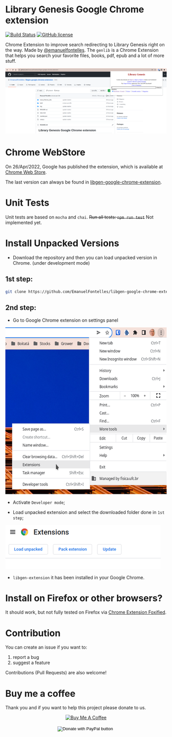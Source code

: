 Library Genesis Google Chrome extension
=======

[![Build Status](https://travis-ci.com/DoctorLai/VideoDownloadHelper.svg?branch=master)](https://travis-ci.com/DoctorLai/VideoDownloadHelper)
[![GitHub license](https://img.shields.io/badge/license-GPL-blue.svg)](https://github.com/DoctorLai/VideoDownloadHelper/blob/master/LICENSE)

Chrome Extension to improve search redirecting to Library Genesis right on the way. Made by [@emanuelfontelles](https://www.linkedin.com/in/emanuelfontelles/). The `genlib` is a Chrome Extension that helps you search your favorite files, books, pdf, epub and a lot of more stuff. 

![libgen-extension](img/example.png)


# Chrome WebStore
On 26/Apr/2022, Google has published the extension, which is available at [Chrome Web Store](https://chrome.google.com/webstore/detail/library-genesis/oilaaekphjbkahcplbolaglkhbfimdfo?hl=en).

The last version can always be found in [libgen-google-chrome-extension](https://github.com/EmanuelFontelles/libgen-google-chrome-extension).

# Unit Tests
Unit tests are based on `mocha` and `chai`.  ~~Run all tests: `npm run test`~~ Not implemented yet.

# Install Unpacked Versions
- Download the repository and then you can load unpacked version in Chrome. (under development mode)

## 1st step:
```bash
git clone https://github.com/EmanuelFontelles/libgen-google-chrome-extension.git
```

## 2nd step:
- Go to Google Chrome extension on settings panel

<img src="./img/install_extension_1.png" width="600" height="519" alt="">

- Activate `Developer mode`;

- Load unpacked extension and select the downloaded folder done in `1st step`;

<img src="./img/install_extension_2.png" width="486" height="138" alt="">

- `libgen-extension` it has been installed in your Google Chrome.

# Install on Firefox or other browsers?
It should work, but not fully tested on Firefox via [Chrome Extension Foxified](https://addons.mozilla.org/en-GB/firefox/addon/chrome-store-foxified/).


# Contribution
You can create an issue if you want to:
1. report a bug
2. suggest a feature

Contributions (Pull Requests) are also welcome!


# Buy me a coffee

Thank you and if you want to help this project please donate to us.

<div style="text-align: center;">
    <a rel="nofollow" href="https://emanuelfontelles.github.io/aboutme.html" target="_blank"><img
            src="https://cdn.buymeacoffee.com/buttons/lato-blue.png" alt="Buy Me A Coffee"></a>
    <br><br>
    <form action="https://www.paypal.com/donate" target="_top">
        <input type="hidden" name="business" value="VBAS8LCQMWP34" />
        <input type="hidden" name="no_recurring" value="0" />
        <input type="hidden" name="currency_code" value="BRL" />
        <input type="image" src="https://www.paypalobjects.com/en_US/i/btn/btn_donateCC_LG.gif" border="0" name="submit"
            title="PayPal - The safer, easier way to pay online!" alt="Donate with PayPal button" />
        <img alt="" border="0" src="https://www.paypal.com/en_BR/i/scr/pixel.gif" width="1" height="1" />
    </form>
</div>
